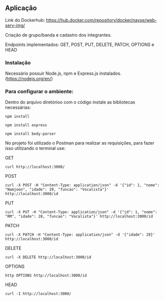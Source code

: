 ## Aplicação

Link do Dockerhub: https://hub.docker.com/repository/docker/nayse/web-serv-img/

Criação de grupo/banda e cadastro dos integrantes.

Endpoints implementados: GET, POST, PUT, DELETE, PATCH, OPTIONS e HEAD

### Instalação

Necessário possuir Node.js, npm e Express.js instalados. (https://nodejs.org/en/)


### Para configurar o ambiente:

Dentro do arquivo diretórioo com o código instale as bibliotecas necessárias:

```
npm install 

npm install express

npm install body-parser
```

No projeto foi utilizado o Postman para realizar as requisições, para fazer isso utilizando o terminal use:

GET
```
curl http://localhost:3000/
```

POST
```
curl -X POST -H "Content-Type: application/json" -d '{"id": 1, "nome": "Namjoon", "idade": 29, "funcao": "Vocalista"}' http://localhost:3000/id
```

PUT
```
curl -X PUT -H "Content-Type: application/json" -d '{"id": 1, "nome": "RM", "idade": 28, "funcao": "Vocalista"}' http://localhost:3000/id
```

PATCH
```
curl -X PATCH -H "Content-Type: application/json" -d '{"idade": 29}' http://localhost:3000/id
```

DELETE
```
curl -X DELETE http://localhost:3000/id
```

OPTIONS

```
http OPTIONS http://localhost:3000/id

```

HEAD

```
curl -I http://localhost:3000/

```


